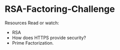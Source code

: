 # RSA-Factoring-Challenge
Resources
Read or watch:

- RSA
- How does HTTPS provide security?
- Prime Factorization.
